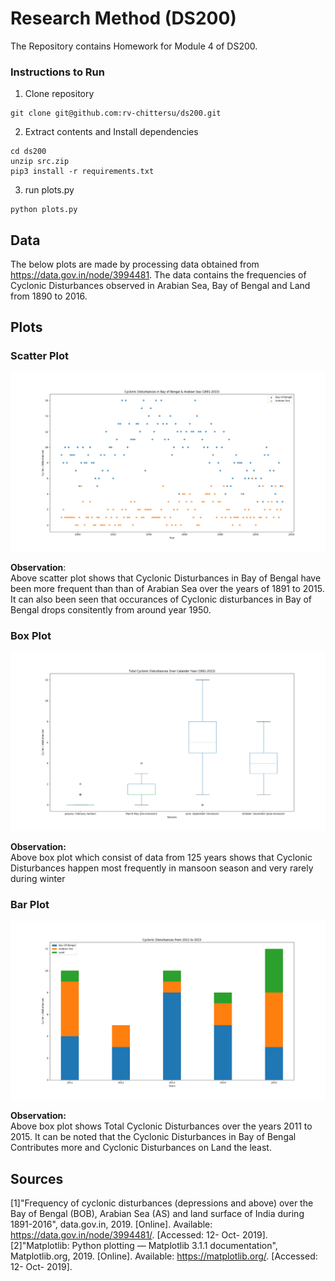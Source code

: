 # Research Method (DS200)

The Repository contains Homework for Module 4 of DS200.

### Instructions to Run
1. Clone repository
```
git clone git@github.com:rv-chittersu/ds200.git 
```
2. Extract contents and Install dependencies
```
cd ds200
unzip src.zip
pip3 install -r requirements.txt
```
3. run plots.py
```
python plots.py
```


## Data

The below plots are made by processing data obtained from <https://data.gov.in/node/3994481>. The data contains the frequencies of Cyclonic Disturbances observed in Arabian Sea, Bay of Bengal and Land from 1890 to 2016.

## Plots

### Scatter Plot

![Cyclonic Disturbances in Bay of Bengal & Arabian Sea (1891-2015)](images/scatter.png)

**Observation**:\
Above scatter plot shows that Cyclonic Disturbances in Bay of Bengal have been more frequent than than of Arabian Sea over the years of 1891 to 2015.
It can also been seen that occurances of Cyclonic disturbances in Bay of Bengal drops consitently from around year 1950.

### Box Plot

![Total Cyclonic Disturbances Over Calander Year (1891-2015)](images/box.png)

**Observation:**\
Above box plot which consist of data from 125 years shows that Cyclonic Disturbances happen most frequently in mansoon season and very rarely during winter

### Bar Plot

![Cyclonic Disturbances from 2011 to 2015](images/bar.png)

**Observation:** \
Above box plot shows Total Cyclonic Disturbances over the years 2011 to 2015. It can be noted that the Cyclonic Disturbances in Bay of Bengal Contributes more and Cyclonic Disturbances on Land the least.  


## Sources
[1]"Frequency of cyclonic disturbances (depressions and above) over the Bay of Bengal (BOB), Arabian Sea (AS) and land surface of India during 1891-2016", data.gov.in, 2019. [Online]. Available: https://data.gov.in/node/3994481/. [Accessed: 12- Oct- 2019].\
[2]"Matplotlib: Python plotting — Matplotlib 3.1.1 documentation", Matplotlib.org, 2019. [Online]. Available: https://matplotlib.org/. [Accessed: 12- Oct- 2019].
